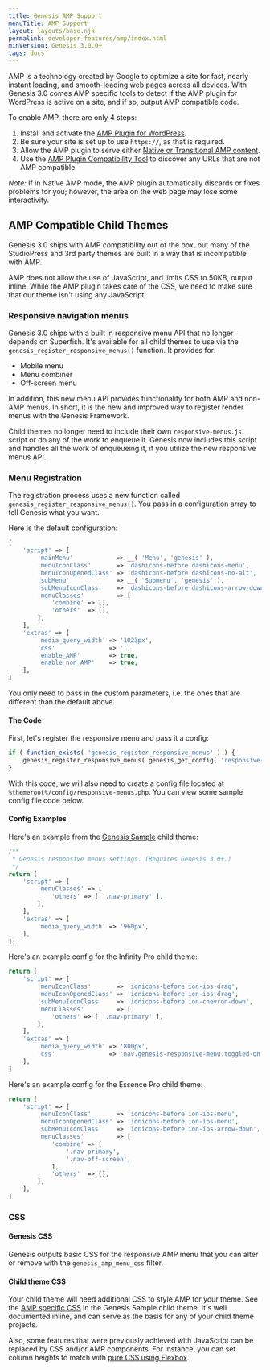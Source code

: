 ```yaml
---
title: Genesis AMP Support
menuTitle: AMP Support
layout: layouts/base.njk
permalink: developer-features/amp/index.html
minVersion: Genesis 3.0.0+
tags: docs
---
```


AMP is a technology created by Google to optimize a site for fast, nearly instant loading, and smooth-loading web pages across all devices. With Genesis 3.0 comes AMP specific tools to detect if the AMP plugin for WordPress is active on a site, and if so, output AMP compatible code.

To enable AMP, there are only 4 steps:

1. Install and activate the [AMP Plugin for WordPress](https://wordpress.org/plugins/amp/).
2. Be sure your site is set up to use `https://`, as that is required.
3. Allow the AMP plugin to serve either [Native or Transitional AMP content](https://amp-wp.org/documentation/how-the-plugin-works/amp-plugin-serving-strategies/).
4. Use the [AMP Plugin Compatibility Tool](https://amp-wp.org/documentation/developing-wordpress-amp-sites/how-to-develop-with-the-amp-plugin/) to discover any URLs that are not AMP compatible.

*Note:* If in Native AMP mode, the AMP plugin automatically discards or fixes problems for you; however, the area on the web page may lose some interactivity.

## AMP Compatible Child Themes

Genesis 3.0 ships with AMP compatibility out of the box, but many of the StudioPress and 3rd party themes are built in a way that is incompatible with AMP.

AMP does not allow the use of JavaScript, and limits CSS to 50KB, output inline. While the AMP plugin takes care of the CSS, we need to make sure that our theme isn't using any JavaScript.

### Responsive navigation menus

Genesis 3.0 ships with a built in responsive menu API that no longer depends on Superfish. It's available for all child themes to use via the `genesis_register_responsive_menus()` function. It provides for:

* Mobile menu
* Menu combiner
* Off-screen menu

In addition, this new menu API provides functionality for both AMP and non-AMP menus. In short, it is the new and improved way to register render menus with the Genesis Framework.

Child themes no longer need to include their own `responsive-menus.js` script or do any of the work to enqueue it. Genesis now includes this script and handles all the work of enqueueing it, if you utilize the new responsive menus API.

### Menu Registration

The registration process uses a new function called `genesis_register_responsive_menus()`.  You pass in a configuration array to tell Genesis what you want.

Here is the default configuration:

```php
[
	'script' => [
		'mainMenu'            => __( 'Menu', 'genesis' ),
		'menuIconClass'       => 'dashicons-before dashicons-menu',
		'menuIconOpenedClass' => 'dashicons-before dashicons-no-alt',
		'subMenu'             => __( 'Submenu', 'genesis' ),
		'subMenuIconClass'    => 'dashicons-before dashicons-arrow-down-alt2',
		'menuClasses'         => [
			'combine' => [],
			'others'  => [],
		],
	],
	'extras' => [
		'media_query_width' => '1023px',
		'css'               => '',
		'enable_AMP'        => true,
		'enable_non_AMP'    => true,
	],
]

```

You only need to pass in the custom parameters, i.e. the ones that are different than the default above.

#### The Code

First, let's register the responsive menu and pass it a config:

```php
if ( function_exists( 'genesis_register_responsive_menus' ) ) {
	genesis_register_responsive_menus( genesis_get_config( 'responsive-menus' ) );
}
```

With this code, we will also need to create a config file located at `%themeroot%/config/responsive-menus.php`. You can view some sample config file code below.

#### Config Examples

Here's an example from the [Genesis Sample](https://github.com/studiopress/genesis-sample/blob/develop/config/responsive-menus.php) child theme:

```php
/**
 * Genesis responsive menus settings. (Requires Genesis 3.0+.)
 */
return [
	'script' => [
		'menuClasses' => [
			'others' => [ '.nav-primary' ],
		],
	],
	'extras' => [
		'media_query_width' => '960px',
	],
];
```

Here's an example config for the Infinity Pro child theme:

```php
return [
	'script' => [
		'menuIconClass'       => 'ionicons-before ion-ios-drag',
		'menuIconOpenedClass' => 'ionicons-before ion-ios-drag',
		'subMenuIconClass'    => 'ionicons-before ion-chevron-down',
		'menuClasses'         => [
			'others' => [ '.nav-primary' ],
		],
	],
	'extras' => [
		'media_query_width' => '800px',
		'css'               => 'nav.genesis-responsive-menu.toggled-on { display: block; }',
	],
]
```

Here's an example config for the Essence Pro child theme:

```php
return [
	'script' => [
		'menuIconClass'       => 'ionicons-before ion-ios-menu',
		'menuIconOpenedClass' => 'ionicons-before ion-ios-menu',
		'subMenuIconClass'    => 'ionicons-before ion-ios-arrow-down',
		'menuClasses'         => [
			'combine' => [
				'.nav-primary',
				'.nav-off-screen',
			],
			'others'  => [],
		],
	],
]
```

### CSS

#### Genesis CSS

Genesis outputs basic CSS for the responsive AMP menu that you can alter or remove with the `genesis_amp_menu_css` filter.

#### Child theme CSS
Your child theme will need additional CSS to style AMP for your theme. See the [AMP specific CSS](https://github.com/studiopress/genesis-sample/blob/develop/lib/amp/amp.css) in the Genesis Sample child theme. It's well documented inline, and can serve as the basis for any of your child theme projects.

Also, some features that were previously achieved with JavaScript can be replaced by CSS and/or AMP components. For instance, you can set column heights to match with [pure CSS using Flexbox](https://css-tricks.com/fluid-width-equal-height-columns/).
